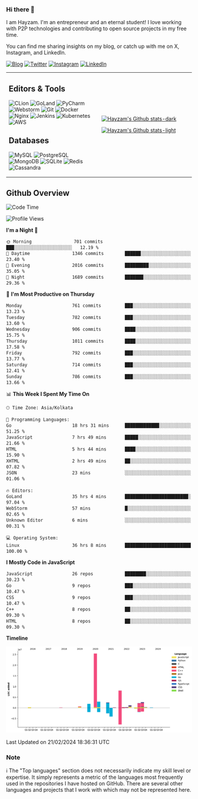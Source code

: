 ### Hi there 👋

I am Hayzam. I'm an entrepreneur and an eternal student! I love working with P2P technologies and contributing to open source projects in my free time.

You can find me sharing insights on my blog, or catch up with me on X, Instagram, and LinkedIn.

[![Blog](https://img.shields.io/badge/Blog-%2312100E.svg?&style=for-the-badge&logo=medium&logoColor=white)](https://hayzam.com)
[![Twitter](https://img.shields.io/badge/Twitter-%231DA1F2.svg?&style=for-the-badge&logo=X&logoColor=white)](https://twitter.com/hayzam_js)
[![Instagram](https://img.shields.io/badge/Instagram-%23E4405F.svg?&style=for-the-badge&logo=instagram&logoColor=white)](https://instagram.com/hayzam.ts)
[![LinkedIn](https://img.shields.io/badge/LinkedIn-%230077B5.svg?&style=for-the-badge&logo=linkedin&logoColor=white)](https://www.linkedin.com/in/hayzam-s-2b9b95139/)

<table width="100%">
<tr>
<td width="50%">

## Editors & Tools

![CLion](https://img.shields.io/badge/-CLion-000000?style=flat&logo=CLion)
![GoLand](https://img.shields.io/badge/-GoLand-000000?style=flat&logo=Goland)
![PyCharm](https://img.shields.io/badge/-PyCharm-000000?style=flat&logo=PyCharm)
![Webstorm](https://img.shields.io/badge/-WebStorm-000000?style=flat&logo=WebStorm)
![Git](https://img.shields.io/badge/-Git-000000?style=flat&logo=git)
![Docker](https://img.shields.io/badge/-Docker-000000?style=flat&logo=docker)
![Nginx](https://img.shields.io/badge/-Nginx-000000?style=flat&logo=nginx)
![Jenkins](https://img.shields.io/badge/-Jenkins-000000?style=flat&logo=jenkins)
![Kubernetes](https://img.shields.io/badge/-Kubernetes-000000?style=flat&logo=kubernetes)
![AWS](https://img.shields.io/badge/-AWS-000000?style=flat&logo=amazon-aws)

## Databases

![MySQL](https://img.shields.io/badge/-MySQL-000000?style=flat&logo=mysql)
![PostgreSQL](https://img.shields.io/badge/-PostgreSQL-000000?style=flat&logo=postgresql)
![MongoDB](https://img.shields.io/badge/-MongoDB-000000?style=flat&logo=mongodb)
![SQLite](https://img.shields.io/badge/-SQLite-000000?style=flat&logo=sqlite)
![Redis](https://img.shields.io/badge/-Redis-000000?style=flat&logo=redis)
![Cassandra](https://img.shields.io/badge/-Cassandra-000000?style=flat&logo=apache-cassandra)
</div>

<td width="50%">
 
[![Hayzam's Github stats-dark](https://github-readme-stats.vercel.app/api?username=hayzamjs&show_icons=true&theme=dark#gh-dark-mode-only)](https://github.com/anuraghazra/github-readme-stats#gh-dark-mode-only)
 
[![Hayzam's Github stats-light](https://github-readme-stats.vercel.app/api?username=hayzamjs&show_icons=true&theme=default#gh-light-mode-only)](https://github.com/anuraghazra/github-readme-stats#gh-light-mode-only)

</td>
</tr>
</table>
 
## Github Overview


<!--START_SECTION:waka-->
![Code Time](http://img.shields.io/badge/Code%20Time-587%20hrs%2042%20mins-blue)

![Profile Views](http://img.shields.io/badge/Profile%20Views-0-blue)

**I'm a Night 🦉** 

```text
🌞 Morning                701 commits         ███░░░░░░░░░░░░░░░░░░░░░░   12.19 % 
🌆 Daytime                1346 commits        ██████░░░░░░░░░░░░░░░░░░░   23.40 % 
🌃 Evening                2016 commits        █████████░░░░░░░░░░░░░░░░   35.05 % 
🌙 Night                  1689 commits        ███████░░░░░░░░░░░░░░░░░░   29.36 % 
```
📅 **I'm Most Productive on Thursday** 

```text
Monday                   761 commits         ███░░░░░░░░░░░░░░░░░░░░░░   13.23 % 
Tuesday                  782 commits         ███░░░░░░░░░░░░░░░░░░░░░░   13.60 % 
Wednesday                906 commits         ████░░░░░░░░░░░░░░░░░░░░░   15.75 % 
Thursday                 1011 commits        ████░░░░░░░░░░░░░░░░░░░░░   17.58 % 
Friday                   792 commits         ███░░░░░░░░░░░░░░░░░░░░░░   13.77 % 
Saturday                 714 commits         ███░░░░░░░░░░░░░░░░░░░░░░   12.41 % 
Sunday                   786 commits         ███░░░░░░░░░░░░░░░░░░░░░░   13.66 % 
```


📊 **This Week I Spent My Time On** 

```text
🕑︎ Time Zone: Asia/Kolkata

💬 Programming Languages: 
Go                       18 hrs 31 mins      █████████████░░░░░░░░░░░░   51.25 % 
JavaScript               7 hrs 49 mins       █████░░░░░░░░░░░░░░░░░░░░   21.66 % 
HTML                     5 hrs 44 mins       ████░░░░░░░░░░░░░░░░░░░░░   15.90 % 
XHTML                    2 hrs 49 mins       ██░░░░░░░░░░░░░░░░░░░░░░░   07.82 % 
JSON                     23 mins             ░░░░░░░░░░░░░░░░░░░░░░░░░   01.06 % 

🔥 Editors: 
GoLand                   35 hrs 4 mins       ████████████████████████░   97.04 % 
WebStorm                 57 mins             █░░░░░░░░░░░░░░░░░░░░░░░░   02.65 % 
Unknown Editor           6 mins              ░░░░░░░░░░░░░░░░░░░░░░░░░   00.31 % 

💻 Operating System: 
Linux                    36 hrs 8 mins       █████████████████████████   100.00 % 
```

**I Mostly Code in JavaScript** 

```text
JavaScript               26 repos            ████████░░░░░░░░░░░░░░░░░   30.23 % 
Go                       9 repos             ███░░░░░░░░░░░░░░░░░░░░░░   10.47 % 
CSS                      9 repos             ███░░░░░░░░░░░░░░░░░░░░░░   10.47 % 
C++                      8 repos             ██░░░░░░░░░░░░░░░░░░░░░░░   09.30 % 
HTML                     8 repos             ██░░░░░░░░░░░░░░░░░░░░░░░   09.30 % 
```



**Timeline**

![Lines of Code chart](https://raw.githubusercontent.com/hayzamjs/hayzamjs/main/assets/bar_graph.png)


 Last Updated on 21/02/2024 18:36:31 UTC
<!--END_SECTION:waka-->


### Note 

:information_source: The "Top languages" section does not necessarily indicate my skill level or expertise. It simply represents a metric of the languages most frequently used in the repositories I have hosted on GitHub. There are several other languages and projects that I work with which may not be represented here. 

